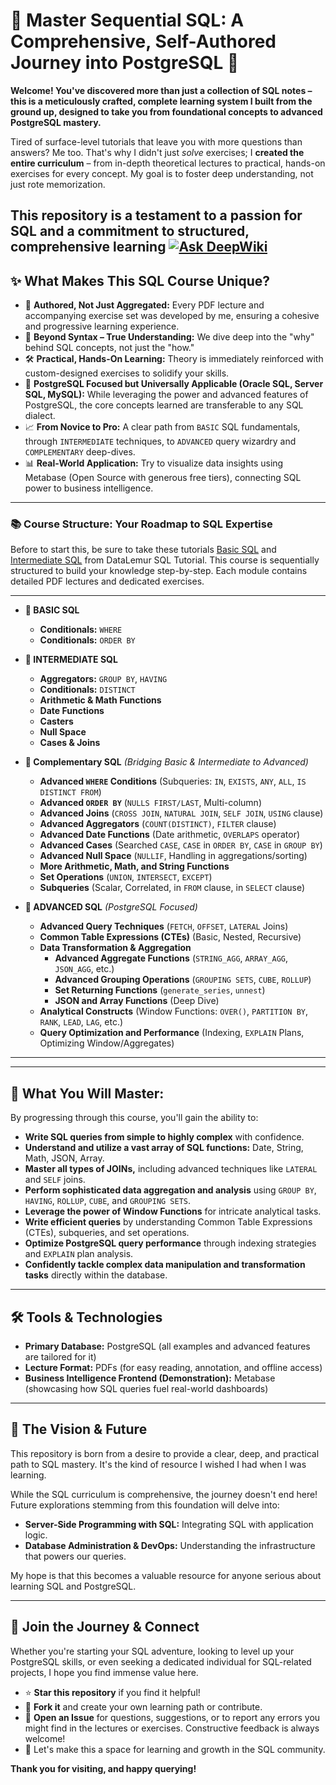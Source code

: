 # 🚀 Master Sequential SQL: A Comprehensive, Self-Authored Journey into PostgreSQL 🚀

**Welcome! You've discovered more than just a collection of SQL notes – this is a meticulously crafted, complete learning system I built from the ground up, designed to take you from foundational concepts to advanced PostgreSQL mastery.**

Tired of surface-level tutorials that leave you with more questions than answers? Me too. That's why I didn't just *solve* exercises; I **created the entire curriculum** – from in-depth theoretical lectures to practical, hands-on exercises for every concept. My goal is to foster deep understanding, not just rote memorization.

This repository is a testament to a passion for SQL and a commitment to structured, comprehensive learning
[![Ask DeepWiki](https://deepwiki.com/badge.svg)](https://deepwiki.com/depicted-candela/SQLSequentially)
---

## ✨ What Makes This SQL Course Unique?

*   🌟 **Authored, Not Just Aggregated:** Every PDF lecture and accompanying exercise set was developed by me, ensuring a cohesive and progressive learning experience.
*   🧠 **Beyond Syntax – True Understanding:** We dive deep into the "why" behind SQL concepts, not just the "how."
*   🛠️ **Practical, Hands-On Learning:** Theory is immediately reinforced with custom-designed exercises to solidify your skills.
*   🐘 **PostgreSQL Focused but Universally Applicable (Oracle SQL, Server SQL, MySQL):** While leveraging the power and advanced features of PostgreSQL, the core concepts learned are transferable to any SQL dialect.
*   📈 **From Novice to Pro:** A clear path from `BASIC` SQL fundamentals, through `INTERMEDIATE` techniques, to `ADVANCED` query wizardry and `COMPLEMENTARY` deep-dives.
*   📊 **Real-World Application:** Try to visualize data insights using Metabase (Open Source with generous free tiers), connecting SQL power to business intelligence.

---

### 📚 Course Structure: Your Roadmap to SQL Expertise

Before to start this, be sure to take these tutorials [Basic SQL](https://datalemur.com/sql-tutorial/intro-to-sql) and [Intermediate SQL](https://datalemur.com/sql-tutorial/intermediate-data-science-sql-intro) from DataLemur SQL Tutorial.
This course is sequentially structured to build your knowledge step-by-step. Each module contains detailed PDF lectures and dedicated exercises.

---

*   **📜 BASIC SQL**
    *   **Conditionals:** `WHERE`
    *   **Conditionals:** `ORDER BY`

*   **📜 INTERMEDIATE SQL**
    *   **Aggregators:** `GROUP BY`, `HAVING`
    *   **Conditionals:** `DISTINCT`
    *   **Arithmetic & Math Functions**
    *   **Date Functions**
    *   **Casters**
    *   **Null Space**
    *   **Cases & Joins**

*   **📜 Complementary SQL** *(Bridging Basic & Intermediate to Advanced)*
    *   **Advanced `WHERE` Conditions** (Subqueries: `IN`, `EXISTS`, `ANY`, `ALL`, `IS DISTINCT FROM`)
    *   **Advanced `ORDER BY`** (`NULLS FIRST/LAST`, Multi-column)
    *   **Advanced Joins** (`CROSS JOIN`, `NATURAL JOIN`, `SELF JOIN`, `USING` clause)
    *   **Advanced Aggregators** (`COUNT(DISTINCT)`, `FILTER` clause)
    *   **Advanced Date Functions** (Date arithmetic, `OVERLAPS` operator)
    *   **Advanced Cases** (Searched `CASE`, `CASE` in `ORDER BY`, `CASE` in `GROUP BY`)
    *   **Advanced Null Space** (`NULLIF`, Handling in aggregations/sorting)
    *   **More Arithmetic, Math, and String Functions**
    *   **Set Operations** (`UNION`, `INTERSECT`, `EXCEPT`)
    *   **Subqueries** (Scalar, Correlated, in `FROM` clause, in `SELECT` clause)

*   **📜 ADVANCED SQL** *(PostgreSQL Focused)*
    *   **Advanced Query Techniques** (`FETCH`, `OFFSET`, `LATERAL` Joins)
    *   **Common Table Expressions (CTEs)** (Basic, Nested, Recursive)
    *   **Data Transformation & Aggregation**
        *   **Advanced Aggregate Functions** (`STRING_AGG`, `ARRAY_AGG`, `JSON_AGG`, etc.)
        *   **Advanced Grouping Operations** (`GROUPING SETS`, `CUBE`, `ROLLUP`)
        *   **Set Returning Functions** (`generate_series`, `unnest`)
        *   **JSON and Array Functions** (Deep Dive)
    *   **Analytical Constructs** (Window Functions: `OVER()`, `PARTITION BY`, `RANK`, `LEAD`, `LAG`, etc.)
    *   **Query Optimization and Performance** (Indexing, `EXPLAIN` Plans, Optimizing Window/Aggregates)

---

---

## 🚀 What You Will Master:

By progressing through this course, you'll gain the ability to:

*   **Write SQL queries from simple to highly complex** with confidence.
*   **Understand and utilize a vast array of SQL functions:** Date, String, Math, JSON, Array.
*   **Master all types of JOINs,** including advanced techniques like `LATERAL` and `SELF` joins.
*   **Perform sophisticated data aggregation and analysis** using `GROUP BY`, `HAVING`, `ROLLUP`, `CUBE`, and `GROUPING SETS`.
*   **Leverage the power of Window Functions** for intricate analytical tasks.
*   **Write efficient queries** by understanding Common Table Expressions (CTEs), subqueries, and set operations.
*   **Optimize PostgreSQL query performance** through indexing strategies and `EXPLAIN` plan analysis.
*   **Confidently tackle complex data manipulation and transformation tasks** directly within the database.

---

## 🛠️ Tools & Technologies

*   **Primary Database:** PostgreSQL (all examples and advanced features are tailored for it)
*   **Lecture Format:** PDFs (for easy reading, annotation, and offline access)
*   **Business Intelligence Frontend (Demonstration):** Metabase (showcasing how SQL queries fuel real-world dashboards)

---

## 🌱 The Vision & Future

This repository is born from a desire to provide a clear, deep, and practical path to SQL mastery. It's the kind of resource I wished I had when I was learning.

While the SQL curriculum is comprehensive, the journey doesn't end here! Future explorations stemming from this foundation will delve into:

*   **Server-Side Programming with SQL:** Integrating SQL with application logic.
*   **Database Administration & DevOps:** Understanding the infrastructure that powers our queries.

My hope is that this becomes a valuable resource for anyone serious about learning SQL and PostgreSQL.

---

## 🤝 Join the Journey & Connect

Whether you're starting your SQL adventure, looking to level up your PostgreSQL skills, or even seeking a dedicated individual for SQL-related projects, I hope you find immense value here.

*   ⭐ **Star this repository** if you find it helpful!
*   🔗 **Fork it** and create your own learning path or contribute.
*   🤔 **Open an Issue** for questions, suggestions, or to report any errors you might find in the lectures or exercises. Constructive feedback is always welcome!
*   💬 Let's make this a space for learning and growth in the SQL community.

**Thank you for visiting, and happy querying!**
